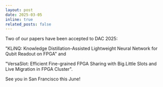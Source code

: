 ```yaml
---
layout: post
date: 2025-03-05
inline: true
related_posts: false
---
```


Two of our papers have been accepted to DAC 2025:

"KLiNQ: Knowledge Distillation-Assisted Lightweight Neural Network for Qubit Readout on FPGA" and

"VersaSlot: Efficient Fine-grained FPGA Sharing with Big.Little Slots and Live Migration in FPGA Cluster".

See you in San Francisco this June!